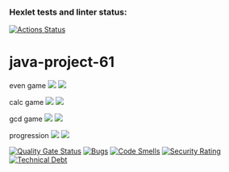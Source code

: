 ### Hexlet tests and linter status:
[![Actions Status](https://github.com/gambit328/java-project-61/actions/workflows/hexlet-check.yml/badge.svg)](https://github.com/gambit328/java-project-61/actions)

# java-project-61

even game
<a href="https://asciinema.org/a/NjUnv92iTyGMrgHvGSud0TEB5" target="_blank"><img src="https://asciinema.org/a/NjUnv92iTyGMrgHvGSud0TEB5.svg" /></a>
<a href="https://asciinema.org/a/tiibqNH0qKokctdYkjfR8it90" target="_blank"><img src="https://asciinema.org/a/tiibqNH0qKokctdYkjfR8it90.svg" /></a>

calc game
<a href="https://asciinema.org/a/IKXEk3aDoa7J3E0eCZEsxziuN" target="_blank"><img src="https://asciinema.org/a/IKXEk3aDoa7J3E0eCZEsxziuN.svg" /></a>
<a href="https://asciinema.org/a/qjDFfgmacr4M1NVmEUxAMwpTN" target="_blank"><img src="https://asciinema.org/a/qjDFfgmacr4M1NVmEUxAMwpTN.svg" /></a>

gcd game
<a href="https://asciinema.org/a/SedL2iY22JiizNU5FrL8psFoG" target="_blank"><img src="https://asciinema.org/a/SedL2iY22JiizNU5FrL8psFoG.svg" /></a>
<a href="https://asciinema.org/a/YEhm3z4mXJ9GAvaF0uuHGJGHr" target="_blank"><img src="https://asciinema.org/a/YEhm3z4mXJ9GAvaF0uuHGJGHr.svg" /></a>

progression
<a href="https://asciinema.org/a/T8j5OAsqiTa2fRsXejxgldgFj" target="_blank"><img src="https://asciinema.org/a/T8j5OAsqiTa2fRsXejxgldgFj.svg" /></a>
<a href="https://asciinema.org/a/2uUZaEX5sUmjkzYytqv4f8WdA" target="_blank"><img src="https://asciinema.org/a/2uUZaEX5sUmjkzYytqv4f8WdA.svg" /></a>

[![Quality Gate Status](https://sonarcloud.io/api/project_badges/measure?project=gambit328_java-project-61&metric=alert_status)](https://sonarcloud.io/summary/new_code?id=gambit328_java-project-61)
[![Bugs](https://sonarcloud.io/api/project_badges/measure?project=gambit328_java-project-61&metric=bugs)](https://sonarcloud.io/summary/new_code?id=gambit328_java-project-61)
[![Code Smells](https://sonarcloud.io/api/project_badges/measure?project=gambit328_java-project-61&metric=code_smells)](https://sonarcloud.io/summary/new_code?id=gambit328_java-project-61)
[![Security Rating](https://sonarcloud.io/api/project_badges/measure?project=gambit328_java-project-61&metric=security_rating)](https://sonarcloud.io/summary/new_code?id=gambit328_java-project-61)
[![Technical Debt](https://sonarcloud.io/api/project_badges/measure?project=gambit328_java-project-61&metric=sqale_index)](https://sonarcloud.io/summary/new_code?id=gambit328_java-project-61)
